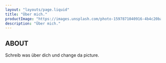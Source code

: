 ```yaml
---
layout: "layouts/page.liquid"
title: "Über mich."
productImage: "https://images.unsplash.com/photo-1597871040916-4b4c20ba08dd?ixlib=rb-4.0.3&ixid=M3wxMjA3fDB8MHxwaG90by1wYWdlfHx8fGVufDB8fHx8fA%3D%3D&auto=format&fit=crop&w=774&q=80"
description: "Über mich."
---
```


## ABOUT

Schreib was über dich und change da picture.